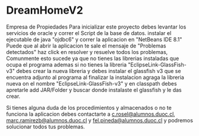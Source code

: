 # DreamHomeV2
Empresa de Propiedades 
Para inicializar este proyecto debes levantar los servicios de oracle y correr el Script de la base de datos.
instalar el ejecutable de java "ojdbc6"
y correr la aplicacion en "NetBeans IDE 8.1"
Puede que al abrir la aplicacion te sale el mensaje de "Problemas detectados" haz click en resolver 
y resuelve todos los problemas, Comunmente esto sucede ya que no tienes las librerias instaladas que ocupa
el programa ademas si no tienes la libreria "EclipseLink-GlassFish-v3" debes crear la nueva libreria y debes instalar el glassfish v3 que se encuentra adjunto al programa al finalizar la instalacion agraga la libreria nueva on el nombre "EclipseLink-GlassFish-v3" y en classpath debes apretarle add JAR/Folder
y buscar donde instalaste el glassfish y le das crear.


Si tienes alguna duda de los procedimientos y almacenados o no te funciona la aplicacion
debes contactarte a c.rosel@alumnos.duoc.cl, marc.ramirezb@alumnos.duoc.cl y fel.pineda@alumnos.duoc.cl
y podremos solucionar todos tus problemas.

